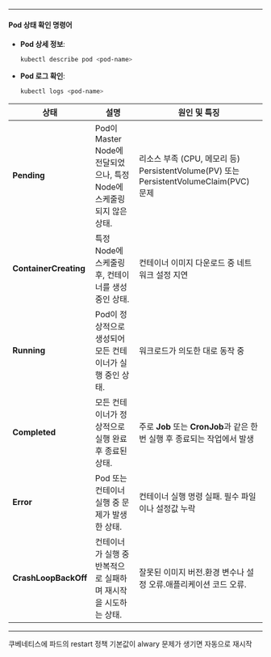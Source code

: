 
---
#### Pod 상태 확인 명령어
- **Pod 상세 정보**:
    ```bash
    kubectl describe pod <pod-name>
    ```
- **Pod 로그 확인**:
    ```bash
    kubectl logs <pod-name>
    ```

| **상태**                | **설명**                                           | **원인 및 특징**                                                               |
| --------------------- | ------------------------------------------------ | ------------------------------------------------------------------------- |
| **Pending**           | Pod이 Master Node에 전달되었으나, 특정 Node에 스케줄링되지 않은 상태. | 리소스 부족 (CPU, 메모리 등) PersistentVolume(PV) 또는 PersistentVolumeClaim(PVC) 문제 |
| **ContainerCreating** | 특정 Node에 스케줄링 후, 컨테이너를 생성 중인 상태.                 | 컨테이너 이미지 다운로드 중 네트워크 설정 지연                                                |
| **Running**           | Pod이 정상적으로 생성되어 모든 컨테이너가 실행 중인 상태.               | 워크로드가 의도한 대로 동작 중                                                         |
| **Completed**         | 모든 컨테이너가 정상적으로 실행 완료 후 종료된 상태.                   | 주로 **Job** 또는 **CronJob**과 같은 한 번 실행 후 종료되는 작업에서 발생                       |
| **Error**             | Pod 또는 컨테이너 실행 중 문제가 발생한 상태.                     | 컨테이너 실행 명령 실패. 필수 파일이나 설정값 누락                                             |
| **CrashLoopBackOff**  | 컨테이너가 실행 중 반복적으로 실패하며 재시작을 시도하는 상태.              | 잘못된 이미지 버전.환경 변수나 설정 오류.애플리케이션 코드 오류.                                     |

---
쿠베네티스에 파드의 restart 정책
기본값이 alwary 문제가 생기면 자동으로 재시작
